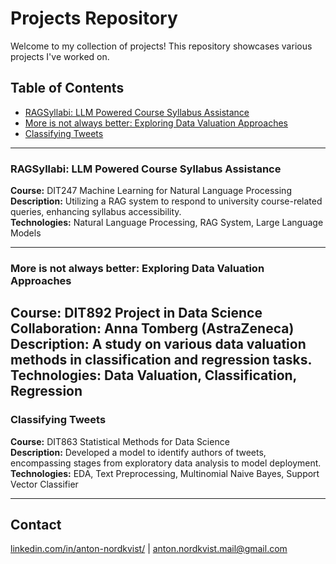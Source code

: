 # Projects Repository

Welcome to my collection of projects! This repository showcases various projects I've worked on.

## Table of Contents
- [RAGSyllabi: LLM Powered Course Syllabus Assistance](#ragsyllabi)
- [More is not always better: Exploring Data Valuation Approaches](#data-valuation)
- [Classifying Tweets](#tweet-classification)

---

### RAGSyllabi: LLM Powered Course Syllabus Assistance
**Course:** DIT247 Machine Learning for Natural Language Processing  
**Description:** Utilizing a RAG system to respond to university course-related queries, enhancing syllabus accessibility.  
**Technologies:** Natural Language Processing, RAG System, Large Language Models

---

### More is not always better: Exploring Data Valuation Approaches
**Course:** DIT892 Project in Data Science  
**Collaboration:** Anna Tomberg (AstraZeneca)  
**Description:** A study on various data valuation methods in classification and regression tasks.  
**Technologies:** Data Valuation, Classification, Regression   
---

### Classifying Tweets
**Course:** DIT863 Statistical Methods for Data Science  
**Description:** Developed a model to identify authors of tweets, encompassing stages from exploratory data analysis to model deployment.  
**Technologies:** EDA, Text Preprocessing, Multinomial Naive Bayes, Support Vector Classifier   

---

## Contact  
[linkedin.com/in/anton-nordkvist/](#) | [anton.nordkvist.mail@gmail.com](#)
